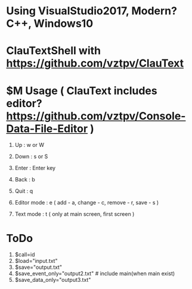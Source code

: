 # Using VisualStudio2017, Modern? C++, Windows10

# ClauTextShell  with https://github.com/vztpv/ClauText 
 
# $M Usage ( ClauText includes editor? https://github.com/vztpv/Console-Data-File-Editor )
  1. Up : w or W
  2. Down : s or S
  
  3. Enter : Enter key
  
  4. Back : b
  5. Quit : q
  
  6. Editor mode : e 
      ( add - a, change - c, remove - r, save - s )
  7. Text mode : t ( only at main screen, first screen )
  
# ToDo
  1. $call=id
  2. $load="input.txt"
  3. $save="output.txt"
  4. $save_event_only="output2.txt" # include main(when main exist)
  5. $save_data_only="output3.txt"
